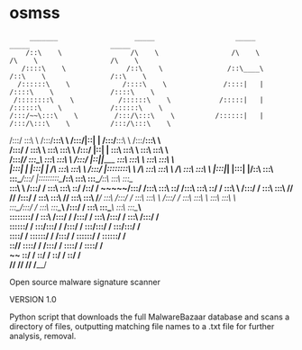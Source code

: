 # osmss


         _______                   _____                    _____                    _____                    _____          
        /::\    \                 /\    \                  /\    \                  /\    \                  /\    \         
       /::::\    \               /::\    \                /::\____\                /::\    \                /::\    \        
      /::::::\    \             /::::\    \              /::::|   |               /::::\    \              /::::\    \       
     /::::::::\    \           /::::::\    \            /:::::|   |              /::::::\    \            /::::::\    \      
    /:::/~~\:::\    \         /:::/\:::\    \          /::::::|   |             /:::/\:::\    \          /:::/\:::\    \     
   /:::/    \:::\    \       /:::/__\:::\    \        /:::/|::|   |            /:::/__\:::\    \        /:::/__\:::\    \    
  /:::/    / \:::\    \      \:::\   \:::\    \      /:::/ |::|   |            \:::\   \:::\    \       \:::\   \:::\    \   
 /:::/____/   \:::\____\   ___\:::\   \:::\    \    /:::/  |::|___|______    ___\:::\   \:::\    \    ___\:::\   \:::\    \  
|:::|    |     |:::|    | /\   \:::\   \:::\    \  /:::/   |::::::::\    \  /\   \:::\   \:::\    \  /\   \:::\   \:::\    \ 
|:::|____|     |:::|    |/::\   \:::\   \:::\____\/:::/    |:::::::::\____\/::\   \:::\   \:::\____\/::\   \:::\   \:::\____\
 \:::\    \   /:::/    / \:::\   \:::\   \::/    /\::/    / ~~~~~/:::/    /\:::\   \:::\   \::/    /\:::\   \:::\   \::/    /
  \:::\    \ /:::/    /   \:::\   \:::\   \/____/  \/____/      /:::/    /  \:::\   \:::\   \/____/  \:::\   \:::\   \/____/ 
   \:::\    /:::/    /     \:::\   \:::\    \                  /:::/    /    \:::\   \:::\    \       \:::\   \:::\    \     
    \:::\__/:::/    /       \:::\   \:::\____\                /:::/    /      \:::\   \:::\____\       \:::\   \:::\____\    
     \::::::::/    /         \:::\  /:::/    /               /:::/    /        \:::\  /:::/    /        \:::\  /:::/    /    
      \::::::/    /           \:::\/:::/    /               /:::/    /          \:::\/:::/    /          \:::\/:::/    /     
       \::::/    /             \::::::/    /               /:::/    /            \::::::/    /            \::::::/    /      
        \::/____/               \::::/    /               /:::/    /              \::::/    /              \::::/    /       
         ~~                      \::/    /                \::/    /                \::/    /                \::/    /        
                                  \/____/                  \/____/                  \/____/                  \/____/         
                                                                                                                             
                                                                                                                             
Open source malware signature scanner

VERSION 1.0

Python script that downloads the full MalwareBazaar database and scans a directory of files, outputting matching file names to a .txt file for further analysis, removal.
